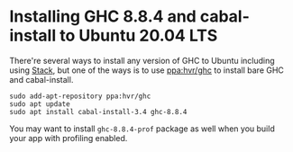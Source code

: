 # Installing GHC 8.8.4 and cabal-install to Ubuntu 20.04 LTS

There're several ways to install any version of GHC to Ubuntu including using [Stack](https://haskellstack.org/), but one of the ways is to use [ppa:hvr/ghc](https://launchpad.net/~hvr/+archive/ubuntu/ghc) to install bare GHC and cabal-install.

```
sudo add-apt-repository ppa:hvr/ghc
sudo apt update
sudo apt install cabal-install-3.4 ghc-8.8.4
```

You may want to install `ghc-8.8.4-prof` package as well when you build your app with profiling enabled.
